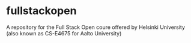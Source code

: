# fullstackopen
A repository for the Full Stack Open coure offered by Helsinki University (also known as CS-E4675 for Aalto University)
